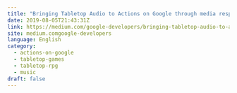 ```yaml
---
title: "Bringing Tabletop Audio to Actions on Google through media responses"
date: 2019-08-05T21:43:31Z
link: https://medium.com/google-developers/bringing-tabletop-audio-to-actions-on-google-through-media-responses-a48bbcd9a38?source=rss----2e5ce7f173a5---4&utm_medium=RSS&utm_source=news.12bit.vn
site: medium.comgoogle-developers
language: English
category:
  - actions-on-google
  - tabletop-games
  - tabletop-rpg
  - music
draft: false
---
```

